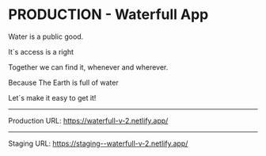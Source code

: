 # PRODUCTION - Waterfull App

Water is a public good.

It´s access is a right

Together we can find it,
whenever and wherever.

Because The Earth is full of water

Let´s make it easy to get it!

---
Production URL:
https://waterfull-v-2.netlify.app/

---
Staging URL:
https://staging--waterfull-v-2.netlify.app/